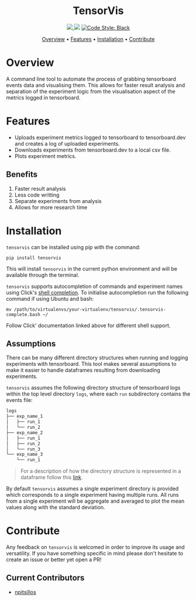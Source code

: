 
<h1 align="center">
TensorVis
</h1>

<p align="center">
  <a href="http://makeapullrequest.com">
    <img src="https://img.shields.io/badge/PRs-welcome-brightgreen.svg">
  </a>
  <a href="https://github.com/npitsillos/tensorplot/issues"><img src="https://img.shields.io/github/issues/npitsillos/tensorplot.svg"/></a>

  <a href="https://github.com/ambv/black">
    <img src="https://img.shields.io/badge/code%20style-black-000000.svg" alt="Code Style: Black">
  </a>  
</p>

<p align="center">
<a href="#overview">Overview</a>
•
<a href="#features">Features</a>
•
<a href="#installation">Installation</a>
•
<a href="#contribute">Contribute</a>
</p>

# Overview
A command line tool to automate the process of grabbing tensorboard events data and visualising them.  This allows for faster result analysis and separation of the experiment logic from the visualisation aspect of the metrics logged in tensorboard.

# Features
* Uploads experiment metrics logged to tensorboard to tensorboard.dev and creates a log of uploaded experiments.
* Downloads experiments from tensorboard.dev to a local csv file.
* Plots experiment metrics.

## Benefits
1. Faster result analysis
2. Less code writting
3. Separate experiments from analysis
4. Allows for more research time

# Installation
```tensorvis``` can be installed using pip with the command:

```
pip install tensorvis
```

This will install ```tensorvis``` in the current python environment and will be available through the terminal.

```tensorvis``` supports autocompletion of commands and experiment names using Click's [shell completion](https://click.palletsprojects.com/en/8.0.x/shell-completion/).  To initialise autocompletion run the following command if using Ubuntu and bash:

```mv /path/to/virtualenvs/your-virtualenv/tensorvis/.tensorvis-complete.bash ~/```

Follow Click' documentation linked above for different shell support.

## Assumptions
There can be many different directory structures when running and logging experiments with tensorboard.  This tool makes several assumptions to make it easier to handle dataframes resulting from downloading experiments.

```tensorvis``` assumes the following directory structure of tensorboard logs within the top level directory ```logs```, where each ```run``` subdirectory contains the events file:

```bash
logs
├── exp_name_1
│   ├── run_1
│   └── run_2
├── exp_name_2
│   ├── run_1
│   ├── run_2
│   └── run_3
└── exp_name_3
    └── run_1
```

> For a description of how the directory structure is represented in a dataframe follow this [link](https://www.tensorflow.org/tensorboard/dataframe_api#loading_tensorboard_scalars_as_a_pandasdataframe).

By default ```tensorvis``` assumes a single experiment directory is provided which corresponds to a single experiment having multiple runs.  All runs from a single experiment will be aggregate and averaged to plot the mean values along with the standard deviation.

# Contribute
Any feedback on ```tensorvis``` is welcomed in order to improve its usage and versatility.  If you have something specific in mind please don't hesitate to create an issue or better yet open a PR!

## Current Contributors
* [npitsillos](https://github.com/npitsillos)